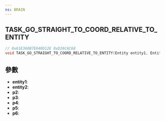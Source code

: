 ```yaml
---
ns: BRAIN
---
```

## TASK_GO_STRAIGHT_TO_COORD_RELATIVE_TO_ENTITY

```c
// 0x61E360B7E040D12E 0xD26CAC68
void TASK_GO_STRAIGHT_TO_COORD_RELATIVE_TO_ENTITY(Entity entity1, Entity entity2, float p2, float p3, float p4, float p5, Any p6);
```


## 參數
* **entity1**: 
* **entity2**: 
* **p2**: 
* **p3**: 
* **p4**: 
* **p5**: 
* **p6**: 

